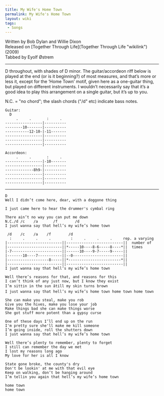 ```yaml
---
title: My Wife's Home Town
permalink: My Wife's Home Town
layout: wiki
tags:
 - Songs
---
```


Written by Bob Dylan and Willie Dixon  
Released on [Together Through Life](Together Through Life "wikilink")
(2009)  
Tabbed by Eyolf Østrem

* * * * *

D throughout, with shades of D minor. The guitar/accordeon riff below is
played at the end (or is it beginning?) of most measures, and that’s
more or less it, except for the ‘Home Town’ motif, given here as a
one-guitar thing, but played on different instruments. I wouldn’t
necessarily say that it’s a good idea to play this arrangement on a
single guitar, but it’s up to you.

N.C. = "no chord"; the slash chords ("/d" etc) indicate bass notes.

    Guitar:
      D
         .     .       :     .
    -----------------|----------
    --------10-------|----------
    -----------12-10-|-11-------
    -----------------|----------
    -----------------|----------
    -----------------|----------

    Accordeon:
         .     .       :     .
    -----------------|-10-------
    -----------------|----------
    -------------8h9-|----------
    -----------------|----------
    -----------------|----------
    -----------------|----------

* * * * *

    D
    Well I didn’t come here, dear, with a doggone thing

    I just came here to hear the drummer's cymbal ring

    There ain’t no way you can put me down
    N.C./d /c    /a       /f        /d
    I just wanna say that hell’s my wife’s home town

     /d    /c    /a    /f        /d
      :     .     .     .         :     .     .     .     rep. a varying
    |-------------------------||--------------------------||  number of
    |-------------------------||*-----10----8-6-----8----*||  times
    |-7-----------------------||------10----9-7-----9-----||
    |-------10----7-----------||--0-----------------------||
    |-------------------8-----||*------------------------*||
    |-------------------------||--------------------------||
    I just wanna say that hell’s my wife’s home town

    Well there’s reasons for that, and reasons for this
    I can’t think of any just now, but I know they exist
    I’m sittin in the sun âtill my skin turns brown
    I just wanna say that hell’s my wife’s home town home town home town

    She can make you steal, make you rob
    Give you the hives, make you lose your job
    Make things bad she can make things worse
    She got stuff more potent than a gypsy curse

    One of these days I’ll end up on the run
    I'm pretty sure she'll make me kill someone
    I’m going inside, roll the shutters down
    I just wanna say that hell’s my wife’s home town

    Well there’s plenty to remember, plenty to forget
    I still can remember the day we met
    I lost my reasons long ago
    My love for her is all I know

    State gone broke, the county's dry
    Don't be lookin' at me with that evil eye
    Keep on walking, don’t be hanging around
    I’m tellin you again that hell’s my wife’s home town

    home town
    home town
